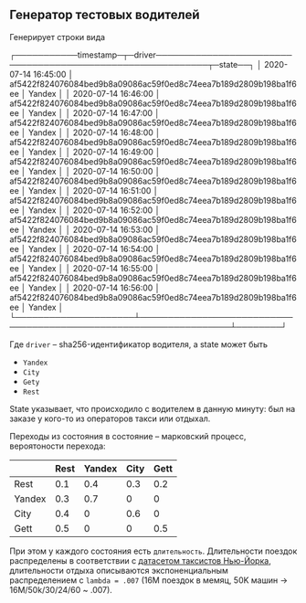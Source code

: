 ## Генератор тестовых водителей

Генерирует строки вида

┌───────────timestamp─┬─driver───────────────────────────────────────────────────────────┬─state──┐
│ 2020-07-14 16:45:00 │ af5422f824076084bed9b8a09086ac59f0ed8c74eea7b189d2809b198ba1f6ee │ Yandex │
│ 2020-07-14 16:46:00 │ af5422f824076084bed9b8a09086ac59f0ed8c74eea7b189d2809b198ba1f6ee │ Yandex │
│ 2020-07-14 16:47:00 │ af5422f824076084bed9b8a09086ac59f0ed8c74eea7b189d2809b198ba1f6ee │ Yandex │
│ 2020-07-14 16:48:00 │ af5422f824076084bed9b8a09086ac59f0ed8c74eea7b189d2809b198ba1f6ee │ Yandex │
│ 2020-07-14 16:49:00 │ af5422f824076084bed9b8a09086ac59f0ed8c74eea7b189d2809b198ba1f6ee │ Yandex │
│ 2020-07-14 16:50:00 │ af5422f824076084bed9b8a09086ac59f0ed8c74eea7b189d2809b198ba1f6ee │ Yandex │
│ 2020-07-14 16:51:00 │ af5422f824076084bed9b8a09086ac59f0ed8c74eea7b189d2809b198ba1f6ee │ Yandex │
│ 2020-07-14 16:52:00 │ af5422f824076084bed9b8a09086ac59f0ed8c74eea7b189d2809b198ba1f6ee │ Yandex │
│ 2020-07-14 16:53:00 │ af5422f824076084bed9b8a09086ac59f0ed8c74eea7b189d2809b198ba1f6ee │ Yandex │
│ 2020-07-14 16:54:00 │ af5422f824076084bed9b8a09086ac59f0ed8c74eea7b189d2809b198ba1f6ee │ Yandex │
│ 2020-07-14 16:55:00 │ af5422f824076084bed9b8a09086ac59f0ed8c74eea7b189d2809b198ba1f6ee │ Yandex │
│ 2020-07-14 16:56:00 │ af5422f824076084bed9b8a09086ac59f0ed8c74eea7b189d2809b198ba1f6ee │ Yandex │
└─────────────────────┴──────────────────────────────────────────────────────────────────┴────────┘

Где `driver` – sha256-идентификатор водителя, а state может быть

* `Yandex`
* `City`
* `Gety`
* `Rest`

State указывает, что происходило с водителем в данную минуту: был на заказе у кого-то из операторов такси или отдыхал.

Переходы из состояния в состояние – марковский процесс, вероятоности перехода:


|        | Rest | Yandex | City | Gett |
|--------|------|--------|------|------|
| Rest   | 0.1  | 0.4    | 0.3  | 0.2  |
| Yandex | 0.3  | 0.7    | 0    | 0    |
| City   | 0.4  | 0      | 0.6  | 0    |
| Gett   | 0.5  | 0      | 0    | 0.5  |


При этом у каждого состояния есть `длительность`. Длительности поездок распределены в соответствии с [датасетом таксистов Нью-Йорка](https://www.kaggle.com/c/nyc-taxi-trip-duration), длительности отдыха
описываются экспоненциальным распределением с `lambda = .007` (16M поездок в мемяц, 50K машин -> 16M/50k/30/24/60 ~ .007).

